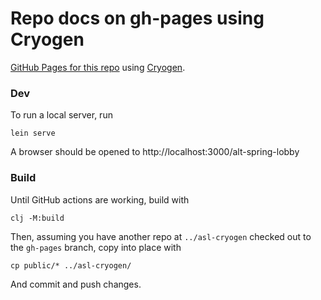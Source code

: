 # Repo docs on gh-pages using Cryogen

[GitHub Pages for this repo](https://craigy.github.io/alt-spring-lobby/) using [Cryogen](https://github.com/cryogen-project/cryogen).

### Dev

To run a local server, run

```
lein serve
```

A browser should be opened to http://localhost:3000/alt-spring-lobby

### Build

Until GitHub actions are working, build with

```
clj -M:build
```

Then, assuming you have another repo at `../asl-cryogen` checked out to the `gh-pages` branch, copy
into place with

```
cp public/* ../asl-cryogen/
```

And commit and push changes.
